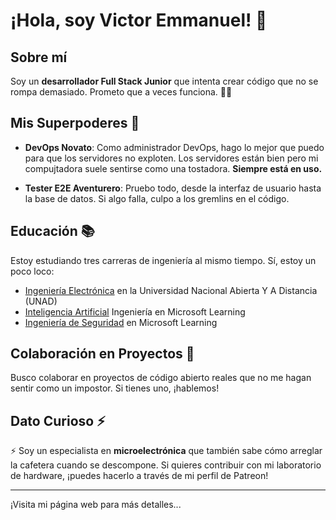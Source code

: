 # ¡Hola, soy Victor Emmanuel! 👋

## Sobre mí

Soy un **desarrollador Full Stack Junior** que intenta crear código que no se rompa demasiado. Prometo que a veces funciona. 🤷‍♂️

## Mis Superpoderes 💪

- **DevOps Novato**: Como administrador DevOps, hago lo mejor que puedo para que los servidores no exploten. Los servidores están bien pero mi compujtadora suele sentirse como una tostadora. **Siempre está en uso.**

- **Tester E2E Aventurero**: Pruebo todo, desde la interfaz de usuario hasta la base de datos. Si algo falla, culpo a los gremlins en el código.

## Educación 📚

Estoy estudiando tres carreras de ingeniería al mismo tiempo. Sí, estoy un poco loco:

- [Ingeniería Electrónica](https://estudios.unad.edu.co/ingenieria-electronica/) en la Universidad Nacional Abierta Y A Distancia (UNAD)
- [Inteligencia Artificial](https://learn.microsoft.com/es-es/training/career-paths/ai-engineer) Ingeniería en Microsoft Learning
- [Ingeniería de Seguridad](https://learn.microsoft.com/es-es/training/career-paths/security-engineer) en Microsoft Learning


## Colaboración en Proyectos 🚀

Busco colaborar en proyectos de código abierto reales que no me hagan sentir como un impostor. Si tienes uno, ¡hablemos!

## Dato Curioso ⚡

⚡ Soy un especialista en **microelectrónica** que también sabe cómo arreglar la cafetera cuando se descompone. Si quieres contribuir con mi laboratorio de hardware, ¡puedes hacerlo a través de mi perfil de Patreon!

---

¡Visita mi página web para más detalles...
